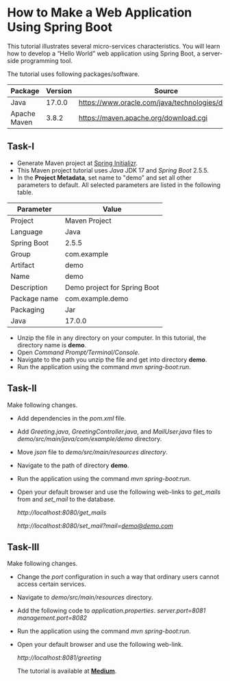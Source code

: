 # How to Make a Web Application Using Spring Boot
This tutorial illustrates several micro-services characteristics. You will learn how to develop a “Hello World” web application using Spring Boot, a server-side programming tool.

The tutorial uses following packages/software.

**Package** | **Version** | **Source**
--- | --- | ---
Java | 17.0.0 | https://www.oracle.com/java/technologies/downloads
Apache Maven | 3.8.2 | https://maven.apache.org/download.cgi

## Task-I
* Generate Maven project at [Spring Initializr](https://start.spring.io). 
* This Maven project tutorial uses *Java* JDK 17 and *Spring Boot* 2.5.5.
* In the **Project Metadata**, set name to "demo" and set all other parameters to default. All selected parameters are listed in the following table.

**Parameter** | **Value**
--- | ---
Project | Maven Project
Language | Java
Spring Boot | 2.5.5
Group | com.example
Artifact | demo
Name | demo
Description | Demo project for Spring Boot
Package name | com.example.demo
Packaging | Jar
Java | 17.0.0

* Unzip the file in any directory on your computer. In this tutorial, the directory name is **demo**.
* Open *Command Prompt/Terminal/Console*.
* Navigate to the path you unzip the file and get into directory **demo**.
* Run the application using the command *mvn spring-boot:run*. 
## Task-II
Make following changes.
* Add dependencies in the *pom.xml* file.
* Add *Greeting.java*, *GreetingController.java*, and *MailUser.java* files to *demo/src/main/java/com/example/demo* directory.
* Move *json* file to *demo/src/main/resources directory*.
* Navigate to the path of directory **demo**.
* Run the application using the command *mvn spring-boot:run*.
* Open your default browser and use the following web-links to *get_mails* from and *set_mail* to the database.
  
  *http://localhost:8080/get_mails*
  
  *http://localhost:8080/set_mail?mail=demo@demo.com*
## Task-III
Make following changes.
* Change the *port* configuration in such a way that ordinary users cannot access certain services.
* Navigate to *demo/src/main/resources* directory.
* Add the following code to *application.properties*.
  *server.port=8081*
  *management.port=8082*
* Run the application using the command *mvn spring-boot:run*.
* Open your default browser and use the following web-link.
  
  *http://localhost:8081/greeting*
  
  The tutorial is available at [**Medium**](https://nauman-shahid.medium.com/how-to-make-a-web-application-using-spring-boot-4c89c8e7053e?sk=2b98056cea2dd973474ef3c41b91bf92).
